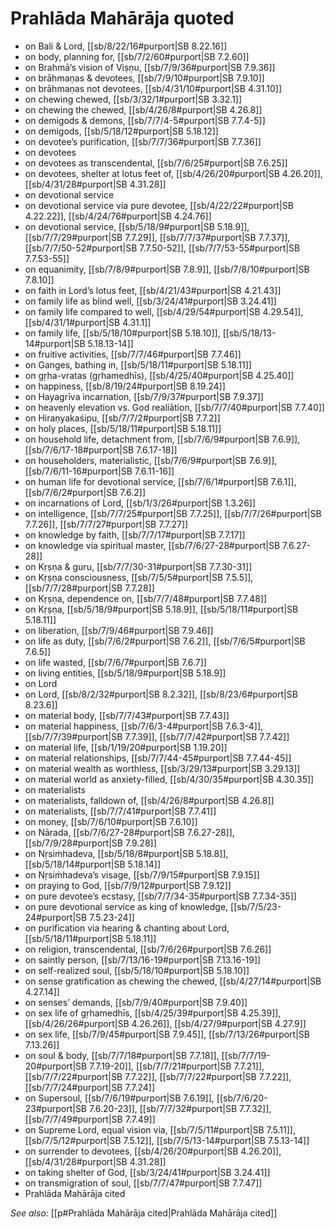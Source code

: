 # Prahlāda Mahārāja quoted

* on Bali & Lord, [[sb/8/22/16#purport|SB 8.22.16]]
* on body, planning for, [[sb/7/2/60#purport|SB 7.2.60]]
* on Brahmā’s vision of Viṣṇu, [[sb/7/9/36#purport|SB 7.9.36]]
* on brāhmaṇas & devotees, [[sb/7/9/10#purport|SB 7.9.10]]
* on brāhmaṇas not devotees, [[sb/4/31/10#purport|SB 4.31.10]]
* on chewing chewed, [[sb/3/32/1#purport|SB 3.32.1]]
* on chewing the chewed, [[sb/4/26/8#purport|SB 4.26.8]]
* on demigods & demons, [[sb/7/7/4-5#purport|SB 7.7.4-5]]
* on demigods, [[sb/5/18/12#purport|SB 5.18.12]]
* on devotee’s purification, [[sb/7/7/36#purport|SB 7.7.36]]
* on devotees 
* on devotees as transcendental, [[sb/7/6/25#purport|SB 7.6.25]]
* on devotees, shelter at lotus feet of, [[sb/4/26/20#purport|SB 4.26.20]], [[sb/4/31/28#purport|SB 4.31.28]]
* on devotional service 
* on devotional service via pure devotee, [[sb/4/22/22#purport|SB 4.22.22]], [[sb/4/24/76#purport|SB 4.24.76]]
* on devotional service, [[sb/5/18/9#purport|SB 5.18.9]], [[sb/7/7/29#purport|SB 7.7.29]], [[sb/7/7/37#purport|SB 7.7.37]], [[sb/7/7/50-52#purport|SB 7.7.50-52]], [[sb/7/7/53-55#purport|SB 7.7.53-55]]
* on equanimity, [[sb/7/8/9#purport|SB 7.8.9]], [[sb/7/8/10#purport|SB 7.8.10]]
* on faith in Lord’s lotus feet, [[sb/4/21/43#purport|SB 4.21.43]]
* on family life as blind well, [[sb/3/24/41#purport|SB 3.24.41]]
* on family life compared to well, [[sb/4/29/54#purport|SB 4.29.54]], [[sb/4/31/1#purport|SB 4.31.1]]
* on family life, [[sb/5/18/10#purport|SB 5.18.10]], [[sb/5/18/13-14#purport|SB 5.18.13-14]]
* on fruitive activities, [[sb/7/7/46#purport|SB 7.7.46]]
* on Ganges, bathing in, [[sb/5/18/11#purport|SB 5.18.11]]
* on gṛha-vratas (gṛhamedhīs), [[sb/4/25/40#purport|SB 4.25.40]]
* on happiness, [[sb/8/19/24#purport|SB 8.19.24]]
* on Hayagrīva incarnation, [[sb/7/9/37#purport|SB 7.9.37]]
* on heavenly elevation vs. God realiātion, [[sb/7/7/40#purport|SB 7.7.40]]
* on Hiraṇyakaśipu, [[sb/7/7/2#purport|SB 7.7.2]]
* on holy places, [[sb/5/18/11#purport|SB 5.18.11]]
* on household life, detachment from, [[sb/7/6/9#purport|SB 7.6.9]], [[sb/7/6/17-18#purport|SB 7.6.17-18]]
* on householders, materialistic, [[sb/7/6/9#purport|SB 7.6.9]], [[sb/7/6/11-16#purport|SB 7.6.11-16]]
* on human life for devotional service, [[sb/7/6/1#purport|SB 7.6.1]], [[sb/7/6/2#purport|SB 7.6.2]]
* on incarnations of Lord, [[sb/1/3/26#purport|SB 1.3.26]]
* on intelligence, [[sb/7/7/25#purport|SB 7.7.25]], [[sb/7/7/26#purport|SB 7.7.26]], [[sb/7/7/27#purport|SB 7.7.27]]
* on knowledge by faith, [[sb/7/7/17#purport|SB 7.7.17]]
* on knowledge via spiritual master, [[sb/7/6/27-28#purport|SB 7.6.27-28]]
* on Kṛṣṇa & guru, [[sb/7/7/30-31#purport|SB 7.7.30-31]]
* on Kṛṣṇa consciousness, [[sb/7/5/5#purport|SB 7.5.5]], [[sb/7/7/28#purport|SB 7.7.28]]
* on Kṛṣṇa, dependence on, [[sb/7/7/48#purport|SB 7.7.48]]
* on Kṛṣṇa, [[sb/5/18/9#purport|SB 5.18.9]], [[sb/5/18/11#purport|SB 5.18.11]]
* on liberation, [[sb/7/9/46#purport|SB 7.9.46]]
* on life as duty, [[sb/7/6/2#purport|SB 7.6.2]], [[sb/7/6/5#purport|SB 7.6.5]]
* on life wasted, [[sb/7/6/7#purport|SB 7.6.7]]
* on living entities, [[sb/5/18/9#purport|SB 5.18.9]]
* on Lord 
* on Lord, [[sb/8/2/32#purport|SB 8.2.32]], [[sb/8/23/6#purport|SB 8.23.6]]
* on material body, [[sb/7/7/43#purport|SB 7.7.43]]
* on material happiness, [[sb/7/6/3-4#purport|SB 7.6.3-4]], [[sb/7/7/39#purport|SB 7.7.39]], [[sb/7/7/42#purport|SB 7.7.42]]
* on material life, [[sb/1/19/20#purport|SB 1.19.20]]
* on material relationships, [[sb/7/7/44-45#purport|SB 7.7.44-45]]
* on material wealth as worthless, [[sb/3/29/13#purport|SB 3.29.13]]
* on material world as anxiety-filled, [[sb/4/30/35#purport|SB 4.30.35]]
* on materialists 
* on materialists, falldown of, [[sb/4/26/8#purport|SB 4.26.8]]
* on materialists, [[sb/7/7/41#purport|SB 7.7.41]]
* on money, [[sb/7/6/10#purport|SB 7.6.10]]
* on Nārada, [[sb/7/6/27-28#purport|SB 7.6.27-28]], [[sb/7/9/28#purport|SB 7.9.28]]
* on Nṛsiṁhadeva, [[sb/5/18/8#purport|SB 5.18.8]], [[sb/5/18/14#purport|SB 5.18.14]]
* on Nṛsiṁhadeva’s visage, [[sb/7/9/15#purport|SB 7.9.15]]
* on praying to God, [[sb/7/9/12#purport|SB 7.9.12]]
* on pure devotee’s ecstasy, [[sb/7/7/34-35#purport|SB 7.7.34-35]]
* on pure devotional service as king of knowledge, [[sb/7/5/23-24#purport|SB 7.5.23-24]]
* on purification via hearing & chanting about Lord, [[sb/5/18/11#purport|SB 5.18.11]]
* on religion, transcendental, [[sb/7/6/26#purport|SB 7.6.26]]
* on saintly person, [[sb/7/13/16-19#purport|SB 7.13.16-19]]
* on self-realized soul, [[sb/5/18/10#purport|SB 5.18.10]]
* on sense gratification as chewing the chewed, [[sb/4/27/14#purport|SB 4.27.14]]
* on senses’ demands, [[sb/7/9/40#purport|SB 7.9.40]]
* on sex life of gṛhamedhīs, [[sb/4/25/39#purport|SB 4.25.39]], [[sb/4/26/26#purport|SB 4.26.26]], [[sb/4/27/9#purport|SB 4.27.9]]
* on sex life, [[sb/7/9/45#purport|SB 7.9.45]], [[sb/7/13/26#purport|SB 7.13.26]]
* on soul & body, [[sb/7/7/18#purport|SB 7.7.18]], [[sb/7/7/19-20#purport|SB 7.7.19-20]], [[sb/7/7/21#purport|SB 7.7.21]], [[sb/7/7/22#purport|SB 7.7.22]], [[sb/7/7/22#purport|SB 7.7.22]], [[sb/7/7/24#purport|SB 7.7.24]]
* on Supersoul, [[sb/7/6/19#purport|SB 7.6.19]], [[sb/7/6/20-23#purport|SB 7.6.20-23]], [[sb/7/7/32#purport|SB 7.7.32]], [[sb/7/7/49#purport|SB 7.7.49]]
* on Supreme Lord, equal vision via, [[sb/7/5/11#purport|SB 7.5.11]], [[sb/7/5/12#purport|SB 7.5.12]], [[sb/7/5/13-14#purport|SB 7.5.13-14]]
* on surrender to devotees, [[sb/4/26/20#purport|SB 4.26.20]], [[sb/4/31/28#purport|SB 4.31.28]]
* on taking shelter of God, [[sb/3/24/41#purport|SB 3.24.41]]
* on transmigration of soul, [[sb/7/7/47#purport|SB 7.7.47]]
* Prahlāda Mahārāja cited 

*See also:* [[p#Prahlāda Mahārāja cited|Prahlāda Mahārāja cited]]
